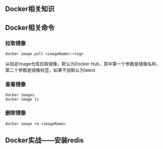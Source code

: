 ## Docker相关知识

## Docker相关命令

### 拉取镜像

```shell
docker image pull <imageName>:<tag>
```

从指定image仓库拉取镜像，默认为Docker Hub，其中第一个参数是镜像名称，第二个参数是镜像标签，如果不加默认为latest

### 查看镜像

```shell
docker images
docker image ls
```

### 删除镜像

```shell
docker image rm <imageName>
```

## Docker实战——安装redis
